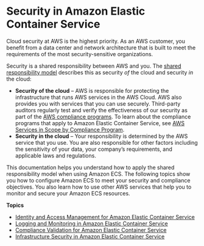 # Security in Amazon Elastic Container Service<a name="security"></a>

Cloud security at AWS is the highest priority\. As an AWS customer, you benefit from a data center and network architecture that is built to meet the requirements of the most security\-sensitive organizations\.

Security is a shared responsibility between AWS and you\. The [shared responsibility model](http://aws.amazon.com/compliance/shared-responsibility-model/) describes this as security *of* the cloud and security *in* the cloud:
+ **Security of the cloud** – AWS is responsible for protecting the infrastructure that runs AWS services in the AWS Cloud\. AWS also provides you with services that you can use securely\. Third\-party auditors regularly test and verify the effectiveness of our security as part of the [AWS compliance programs](http://aws.amazon.com/compliance/programs/)\. To learn about the compliance programs that apply to Amazon Elastic Container Service, see [AWS Services in Scope by Compliance Program](http://aws.amazon.com/compliance/services-in-scope/)\.
+ **Security in the cloud** – Your responsibility is determined by the AWS service that you use\. You are also responsible for other factors including the sensitivity of your data, your company’s requirements, and applicable laws and regulations\. 

This documentation helps you understand how to apply the shared responsibility model when using Amazon ECS\. The following topics show you how to configure Amazon ECS to meet your security and compliance objectives\. You also learn how to use other AWS services that help you to monitor and secure your Amazon ECS resources\. 

**Topics**
+ [Identity and Access Management for Amazon Elastic Container Service](security-iam.md)
+ [Logging and Monitoring in Amazon Elastic Container Service](ecs-logging-monitoring.md)
+ [Compliance Validation for Amazon Elastic Container Service](ecs-compliance.md)
+ [Infrastructure Security in Amazon Elastic Container Service](infrastructure-security.md)